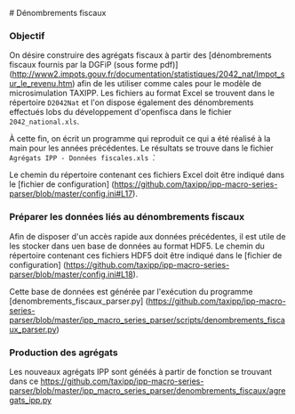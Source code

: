 # Dénombrements fiscaux 

### Objectif

On désire construire des agrégats fiscaux à partir des [dénombrements fiscaux fournis par la DGFiP (sous forme pdf)] 
(http://www2.impots.gouv.fr/documentation/statistiques/2042_nat/Impot_sur_le_revenu.htm) 
afin de les utiliser comme cales pour le modèle de microsimulation TAXIPP. Les fichiers au format Excel se trouvent dans 
le répertoire `D2042Nat` et l'on dispose également des dénombrements effectués lobs du développement d'openfisca dans le fichier `2042_national.xls`.

À cette fin, on écrit un programme qui reproduit ce qui a été réalisé à la main pour les années précédentes.
Le résultats se trouve dans le fichier ` Agrégats IPP - Données fiscales.xls ̀`.

Le chemin du répertoire contenant ces fichiers Excel doit être indiqué dans le [fichier de configuration] (https://github.com/taxipp/ipp-macro-series-parser/blob/master/config.ini#L17). 

### Préparer les données liés au dénombrements fiscaux

Afin de disposer d'un accès rapide aux données précédentes, il est utile de les stocker dans uen base de données au format HDF5. Le chemin du répertoire contenant ces fichiers HDF5 doit être indiqué dans le [fichier de configuration] (https://github.com/taxipp/ipp-macro-series-parser/blob/master/config.ini#L18). 

Cette base de données est générée par l'exécution du programme [denombrements_fiscaux_parser.py] (https://github.com/taxipp/ipp-macro-series-parser/blob/master/ipp_macro_series_parser/scripts/denombrements_fiscaux_parser.py)


### Production des agrégats

Les nouveaux agrégats IPP sont généés à partir de fonction se trouvant dans ce https://github.com/taxipp/ipp-macro-series-parser/blob/master/ipp_macro_series_parser/denombrements_fiscaux/agregats_ipp.py







